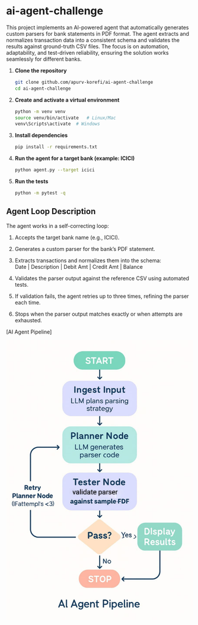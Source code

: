 # ai-agent-challenge

This project implements an AI-powered agent that automatically generates custom parsers for bank statements in PDF format. The agent extracts and normalizes transaction data into a consistent schema and validates the results against ground-truth CSV files. The focus is on automation, adaptability, and test-driven reliability, ensuring the solution works seamlessly for different banks.


1. **Clone the repository**
   ```bash
   git clone github.com/apurv-korefi/ai-agent-challenge
   cd ai-agent-challenge
   ```

2. **Create and activate a virtual environment**
   ```bash
   python -m venv venv
   source venv/bin/activate   # Linux/Mac
   venv\Scripts\activate  # Windows
   ```

3. **Install dependencies**
   ```bash
   pip install -r requirements.txt
   ```

4. **Run the agent for a target bank (example: ICICI)**
   ```bash
   python agent.py --target icici
   ```

5. **Run the tests**
   ```bash
   python -m pytest -q
   ```

## Agent Loop Description


The agent works in a self-correcting loop:

1. Accepts the target bank name (e.g., ICICI).  

2. Generates a custom parser for the bank’s PDF statement. 

3. Extracts transactions and normalizes them into the schema:  
    Date | Description | Debit Amt | Credit Amt | Balance

4. Validates the parser output against the reference CSV using automated tests. 

5. If validation fails, the agent retries up to three times, refining the parser each time.  

6. Stops when the parser output matches exactly or when attempts are exhausted.  


[AI Agent Pipeline]

<img src="flowchart.jpg" alt="AI Agent Pipeline" width="720">
















